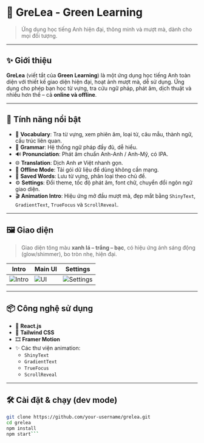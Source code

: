 # 🌿 GreLea - Green Learning

> Ứng dụng học tiếng Anh hiện đại, thông minh và mượt mà, dành cho mọi đối tượng.

---

## ✨ Giới thiệu

**GreLea** (viết tắt của **Green Learning**) là một ứng dụng học tiếng Anh toàn diện với thiết kế giao diện hiện đại, hoạt ảnh mượt mà, dễ sử dụng. Ứng dụng cho phép bạn học từ vựng, tra cứu ngữ pháp, phát âm, dịch thuật và nhiều hơn thế – cả **online và offline**.

---

## 🚀 Tính năng nổi bật

- 📘 **Vocabulary**: Tra từ vựng, xem phiên âm, loại từ, câu mẫu, thành ngữ, cấu trúc liên quan.
- 🧩 **Grammar**: Hệ thống ngữ pháp đầy đủ, dễ hiểu.
- 🔊 **Pronunciation**: Phát âm chuẩn Anh-Anh / Anh-Mỹ, có IPA.
- 🌐 **Translation**: Dịch Anh ⇄ Việt nhanh gọn.
- 💾 **Offline Mode**: Tải gói dữ liệu để dùng không cần mạng.
- 🧾 **Saved Words**: Lưu từ vựng, phân loại theo chủ đề.
- ⚙️ **Settings**: Đổi theme, tốc độ phát âm, font chữ, chuyển đổi ngôn ngữ giao diện.
- 🎬 **Animation Intro**: Hiệu ứng mở đầu mượt mà, đẹp mắt bằng `ShinyText`, `GradientText`, `TrueFocus` và `ScrollReveal`.

---

## 🖼️ Giao diện

> Giao diện tông màu **xanh lá – trắng – bạc**, có hiệu ứng ánh sáng động (glow/shimmer), bo tròn nhẹ, hiện đại.

| Intro | Main UI | Settings |
|-------|---------|----------|
| ![Intro](./assets/intro.gif) | ![UI](./assets/ui.png) | ![Settings](./assets/settings.png) |

---

## 📦 Công nghệ sử dụng

- 🧩 **React.js**
- 💨 **Tailwind CSS**
- 🎞 **Framer Motion**
- ✨ Các thư viện animation:
  - `ShinyText`
  - `GradientText`
  - `TrueFocus`
  - `ScrollReveal`

---

## 🛠️ Cài đặt & chạy (dev mode)
```bash
git clone https://github.com/your-username/grelea.git
cd grelea
npm install
npm start```

